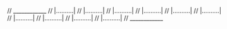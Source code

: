 // ____________
// |..........|
// |..........|
// |..........|
// |..........|
// |..........|
// |..........|
// |..........|
// |..........|
// |..........|
// |..........|
// ____________
